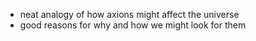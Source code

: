 * neat analogy of how axions might affect the universe
* good reasons for why and how we might look for them
